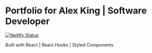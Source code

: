 # Portfolio for Alex King | Software Developer

[![Netlify Status](https://api.netlify.com/api/v1/badges/dc433559-2cbe-48d0-a6da-8dcd960517fa/deploy-status)](https://app.netlify.com/sites/alex-king/deploys)

Built with React | React Hooks | Styled Components

